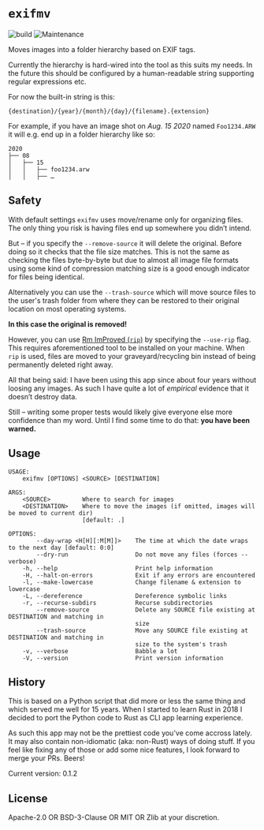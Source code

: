 
# `exifmv`

![build](https://github.com/virtualritz/exifmv/workflows/build/badge.svg)
![Maintenance](https://img.shields.io/badge/maintenance-passively--maintained-yellowgreen.svg)

Moves images into a folder hierarchy based on EXIF tags.

Currently the hierarchy is hard-wired into the tool as this suits my needs.
In the future this should be configured by a human-readable string
supporting regular expressions etc.

For now the built-in string is this:

`{destination}/{year}/{month}/{day}/{filename}.{extension}`

For example, if you have an image shot on *Aug. 15 2020* named
`Foo1234.ARW` it will e.g. end up in a folder hierarchy like so:

```
2020
├── 08
│   ├── 15
│   │   ├── foo1234.arw
│   │   ├── …
```

## Safety

With default settings `exifmv` uses move/rename only for organizing files.
The only thing you risk is having files end up somewhere you didn’t intend.

But – if you specify the `--remove-source` it will delete the original.
Before doing so it checks that the file size matches. This is not the same as
checking the files byte-by-byte but due to almost all image file formats using
some kind of compression matching size is a good enough indicator for files
being identical.

Alternatively you can use the `--trash-source` which will move source files to
the user's trash folder from where they can be restored to their original
location on most operating systems.

**In this case the original is removed!**

However, you can use [Rm ImProved (`rip`)](https://github.com/nivekuil/rip) by
specifying the `--use-rip` flag. This requires aforementioned tool to be
installed on your machine. When `rip` is used, files are moved to your
graveyard/recycling bin instead of being permanently deleted right away.

All that being said: I have been using this app since about four years
without loosing any images. As such I have quite a lot of _empirical_
evidence that it doesn’t destroy data.

Still – writing some proper tests would likely give everyone else more
confidence than my word. Until I find some time to do that: **you have been
warned.**

## Usage

```cli
USAGE:
    exifmv [OPTIONS] <SOURCE> [DESTINATION]

ARGS:
    <SOURCE>         Where to search for images
    <DESTINATION>    Where to move the images (if omitted, images will be moved to current dir)
                     [default: .]

OPTIONS:
        --day-wrap <H[H][:M[M]]>    The time at which the date wraps to the next day [default: 0:0]
        --dry-run                   Do not move any files (forces --verbose)
    -h, --help                      Print help information
    -H, --halt-on-errors            Exit if any errors are encountered
    -l, --make-lowercase            Change filename & extension to lowercase
    -L, --dereference               Dereference symbolic links
    -r, --recurse-subdirs           Recurse subdirectories
        --remove-source             Delete any SOURCE file existing at DESTINATION and matching in
                                    size
        --trash-source              Move any SOURCE file existing at DESTINATION and matching in
                                    size to the system's trash
    -v, --verbose                   Babble a lot
    -V, --version                   Print version information
```

## History

This is based on a Python script that did more or less the same thing and
which served me well for 15 years. When I started to learn Rust in 2018 I
decided to port the Python code to Rust as CLI app learning experience.

As such this app may not be the prettiest code you've come accross lately.
It may also contain non-idiomatic (aka: non-Rust) ways of doing stuff. If
you feel like fixing any of those or add some nice features, I look forward
to merge your PRs. Beers!

Current version: 0.1.2

## License

Apache-2.0 OR BSD-3-Clause OR MIT OR Zlib at your discretion.
